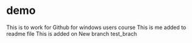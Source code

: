 
# demo
This is to work for Github for windows users course 
This is me added to readme file 
This is added on New branch test_brach
